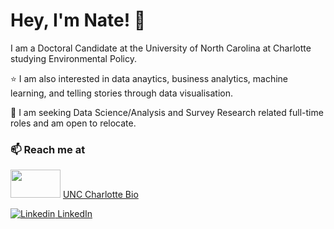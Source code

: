# Hey, I'm Nate! 👋

I am a Doctoral Candidate at the University of North Carolina at Charlotte studying Environmental Policy.

⭐ I am also interested in data anaytics, business analytics, machine learning, and telling stories through data visualisation.

💼 I am seeking Data Science/Analysis and Survey Research related full-time roles and am open to relocate.

### 📫 Reach me at 

<img src="https://ucomm.charlotte.edu/sites/ucomm.charlotte.edu/files/styles/media_assets_thumbnail_16x9/public/media-assets/thumbnails/UNC_Charlotte_Primary_Vertical_Logo.png?itok=_yaJZR72" width="80" height="45"> [UNC Charlotte Bio](https://publicpolicy.charlotte.edu/directory/nathan-duma)

[![Linkedin](https://i.stack.imgur.com/gVE0j.png) LinkedIn](https://www.linkedin.com/in/nathanduma/)

